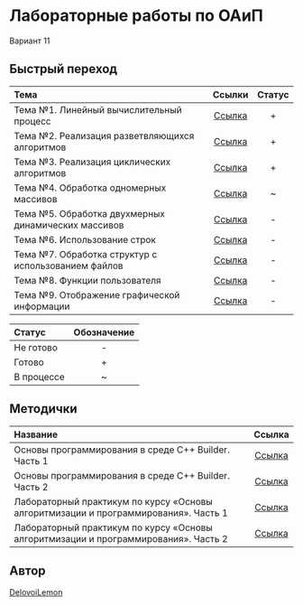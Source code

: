 # Лабораторные работы по ОАиП
Вариант 11

## Быстрый переход
| Тема                                                | Ссылки                        | Статус |
|:----------------------------------------------------|:-----------------------------:|:------:|
| Тема №1. Линейный вычислительный процесс            | [Ссылка](labs/lab1/README.md) | +      |
| Тема №2. Реализация разветвляющихся алгоритмов      | [Ссылка](labs/lab2/README.md) | +      |
| Тема №3. Реализация циклических алгоритмов          | [Ссылка](labs/lab3/README.md) | +      |
| Тема №4. Обработка одномерных массивов              | [Ссылка](labs/lab4/README.md) | ~      |
| Тема №5. Обработка двухмерных динамических массивов | [Ссылка](labs/lab5/README.md) | -      |
| Тема №6. Использование строк                        | [Ссылка](labs/lab6/README.md) | -      |
| Тема №7. Обработка структур с использованием файлов | [Ссылка](labs/lab7/README.md) | -      |
| Тема №8. Функции пользователя                       | [Ссылка](labs/lab8/README.md) | -      |
| Тема №9. Отображение графической информации         | [Ссылка](labs/lab9/README.md) | -      |

| Статус    | Обозначение |
|:----------|:-----------:|
| Не готово | -           |
| Готово    | +           |
| В процессе| ~           |

## Методички
| Название | Ссылка  |
|:---------|:-------:|
| Основы программирования в среде C++ Builder. Часть 1 | [Ссылка][1] |
| Основы программирования в среде C++ Builder. Часть 2 | [Ссылка][2] |
| Лабораторный практикум по курсу «Основы алгоритмизации и программирования». Часть 1 | [Ссылка][3] |
| Лабораторный практикум по курсу «Основы алгоритмизации и программирования». Часть 2 | [Ссылка][4] |

[1]: https://www.bsuir.by/m/12_100229_1_60461.doc
[2]: https://www.bsuir.by/m/12_100229_1_123675.doc
[3]: https://www.bsuir.by/m/12_100229_1_138675.pdf
[4]: https://www.bsuir.by/m/12_100229_1_138677.pdf

## Автор
[DelovoiLemon](https://github.com/DelovoiLemon)
